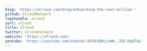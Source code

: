 ```yaml
---
blog: 'https://elrond.com/blog/onboarding-the-next-billion-'
github: ElrondNetwork
logohandle: elrond
sort: elrond
title: Elrond
twitter: elrondnetwork
website: 'https://elrond.com/'
youtube: 'https://youtube.com/channel/UCRLKQHcjuWW_-JOZ-DqQTXw'
---
```

